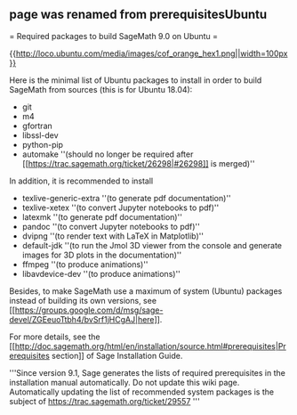 ## page was renamed from prerequisitesUbuntu
= Required packages to build SageMath 9.0 on Ubuntu =

{{http://loco.ubuntu.com/media/images/cof_orange_hex1.png||width=100px}}

Here is the minimal list of Ubuntu packages to install in order to build SageMath from sources (this is for Ubuntu 18.04):
 * git
 * m4
 * gfortran
 * libssl-dev
 * python-pip
 * automake ''(should no longer be required after [[https://trac.sagemath.org/ticket/26298|#26298]] is merged)''

In addition, it is recommended to install
 * texlive-generic-extra ''(to generate pdf documentation)''
 * texlive-xetex ''(to convert Jupyter notebooks to pdf)''
 * latexmk ''(to generate pdf documentation)''
 * pandoc ''(to convert Jupyter notebooks to pdf)''
 * dvipng ''(to render text with LaTeX in Matplotlib)''
 * default-jdk ''(to run the Jmol 3D viewer from the console and generate images for 3D plots in the documentation)''
 * ffmpeg ''(to produce animations)'' 
 * libavdevice-dev ''(to produce animations)'' 

Besides, to make SageMath use a maximum of system (Ubuntu) packages instead of building its own versions, see [[https://groups.google.com/d/msg/sage-devel/ZGEeuoTtbh4/bvSrf1jHCgAJ|here]].

For more details, see the  [[http://doc.sagemath.org/html/en/installation/source.html#prerequisites|Prerequisites section]] of Sage Installation Guide.

'''Since version 9.1, Sage generates the lists of required prerequisites in the installation manual automatically. Do not update this wiki page.  Automatically updating the list of recommended system packages is the subject of https://trac.sagemath.org/ticket/29557 '''
